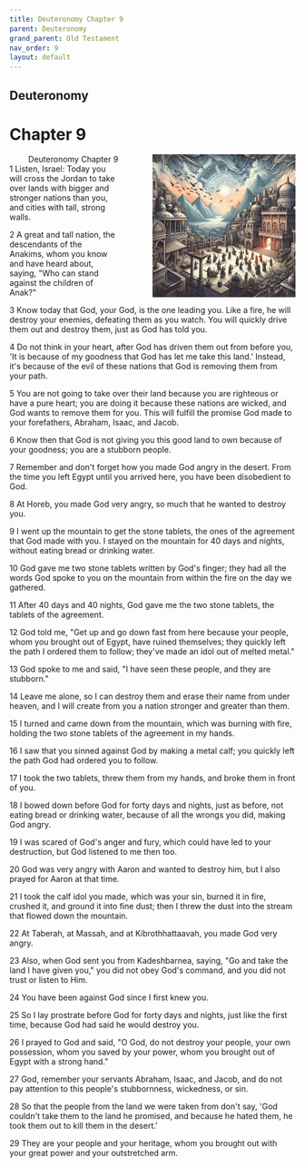 ```yaml
---
title: Deuteronomy Chapter 9
parent: Deuteronomy
grand_parent: Old Testament
nav_order: 9
layout: default
---
```


## Deuteronomy

# Chapter 9

<div style="clear: both; text-align: right;">
    <img src="/assets/Image/Deuteronomy/500/9.jpg" alt="Deuteronomy Chapter 9" class="chapter-image" style="max-width: 50%; height: auto; float: right; margin: 0 0 10px 10px; padding-left: 10%;">
    <figcaption style="font-size: 14px;">Deuteronomy Chapter 9</figcaption>
</div>
1 Listen, Israel: Today you will cross the Jordan to take over lands with bigger and stronger nations than you, and cities with tall, strong walls.

2 A great and tall nation, the descendants of the Anakims, whom you know and have heard about, saying, "Who can stand against the children of Anak?"

3 Know today that God, your God, is the one leading you. Like a fire, he will destroy your enemies, defeating them as you watch. You will quickly drive them out and destroy them, just as God has told you.

4 Do not think in your heart, after God has driven them out from before you, 'It is because of my goodness that God has let me take this land.' Instead, it's because of the evil of these nations that God is removing them from your path.

5 You are not going to take over their land because you are righteous or have a pure heart; you are doing it because these nations are wicked, and God wants to remove them for you. This will fulfill the promise God made to your forefathers, Abraham, Isaac, and Jacob.

6 Know then that God is not giving you this good land to own because of your goodness; you are a stubborn people.

7 Remember and don't forget how you made God angry in the desert. From the time you left Egypt until you arrived here, you have been disobedient to God.

8 At Horeb, you made God very angry, so much that he wanted to destroy you.

9 I went up the mountain to get the stone tablets, the ones of the agreement that God made with you. I stayed on the mountain for 40 days and nights, without eating bread or drinking water.

10 God gave me two stone tablets written by God's finger; they had all the words God spoke to you on the mountain from within the fire on the day we gathered.

11 After 40 days and 40 nights, God gave me the two stone tablets, the tablets of the agreement.

12 God told me, "Get up and go down fast from here because your people, whom you brought out of Egypt, have ruined themselves; they quickly left the path I ordered them to follow; they've made an idol out of melted metal."

13 God spoke to me and said, "I have seen these people, and they are stubborn."

14 Leave me alone, so I can destroy them and erase their name from under heaven, and I will create from you a nation stronger and greater than them.

15 I turned and came down from the mountain, which was burning with fire, holding the two stone tablets of the agreement in my hands.

16 I saw that you sinned against God by making a metal calf; you quickly left the path God had ordered you to follow.

17 I took the two tablets, threw them from my hands, and broke them in front of you.

18 I bowed down before God for forty days and nights, just as before, not eating bread or drinking water, because of all the wrongs you did, making God angry.

19 I was scared of God's anger and fury, which could have led to your destruction, but God listened to me then too.

20 God was very angry with Aaron and wanted to destroy him, but I also prayed for Aaron at that time.

21 I took the calf idol you made, which was your sin, burned it in fire, crushed it, and ground it into fine dust; then I threw the dust into the stream that flowed down the mountain.

22 At Taberah, at Massah, and at Kibrothhattaavah, you made God very angry.

23 Also, when God sent you from Kadeshbarnea, saying, "Go and take the land I have given you," you did not obey God's command, and you did not trust or listen to Him.

24 You have been against God since I first knew you.

25 So I lay prostrate before God for forty days and nights, just like the first time, because God had said he would destroy you.

26 I prayed to God and said, "O God, do not destroy your people, your own possession, whom you saved by your power, whom you brought out of Egypt with a strong hand."

27 God, remember your servants Abraham, Isaac, and Jacob, and do not pay attention to this people's stubbornness, wickedness, or sin.

28 So that the people from the land we were taken from don't say, 'God couldn't take them to the land he promised, and because he hated them, he took them out to kill them in the desert.'

29 They are your people and your heritage, whom you brought out with your great power and your outstretched arm.


